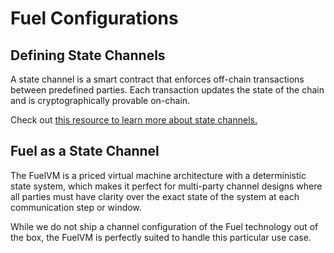# Fuel Configurations

## Defining State Channels

A state channel is a smart contract that enforces off-chain transactions between predefined parties. Each transaction updates the state of the chain and is cryptographically provable on-chain.

Check out [this resource to learn more about state channels.](https://ethereum.org/en/developers/docs/scaling/state-channels/)

## Fuel as a State Channel

The FuelVM is a priced virtual machine architecture with a deterministic state system, which makes it perfect for multi-party channel designs where all parties must have clarity over the exact state of the system at each communication step or window.

While we do not ship a channel configuration of the Fuel technology out of the box, the FuelVM is perfectly suited to handle this particular use case.
